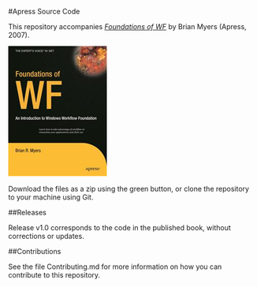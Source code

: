 #Apress Source Code

This repository accompanies [*Foundations of WF*](http://www.apress.com/9781590597187) by Brian Myers (Apress, 2007).

![Cover image](9781590597187.jpg)

Download the files as a zip using the green button, or clone the repository to your machine using Git.

##Releases

Release v1.0 corresponds to the code in the published book, without corrections or updates.

##Contributions

See the file Contributing.md for more information on how you can contribute to this repository.
